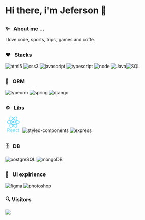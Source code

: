 # Hi there, i'm Jeferson 👋

##
### ✨⠀About me ... 

I love code, sports, trips, games and coffe.
##
### ♥️⠀Stacks
  <img src="https://cdn.pixabay.com/photo/2017/08/05/11/16/logo-2582748_960_720.png" alt="html5" width="50" height="50" max-width="100%"> <img      src="https://cdn.pixabay.com/photo/2017/08/05/11/16/logo-2582747_1280.png" alt="css3" width="50" height="50" max-width="100%"> <img  src="https://upload.wikimedia.org/wikipedia/commons/thumb/9/99/Unofficial_JavaScript_logo_2.svg/1200px-Unofficial_JavaScript_logo_2.svg.png" alt="javascript" width="40" height="45" max-width="100%"> <img src="https://seanbarry.dev/media/typescript_logo.png" alt="typescript" width="40" height="45" max-width="100%">   <img src="https://hopetutors.com/wp-content/uploads/2017/03/nodejs-logo-1.png" alt="node" width="50" height="50" max-width="100%"> <img src="https://cdn.iconscout.com/icon/free/png-256/free-java-2038875-1720088.png?f=webp" alt="Java" width="80" height="80" max-width="100%"><img src="https://upload.wikimedia.org/wikipedia/commons/8/87/Sql_data_base_with_logo.png" alt="SQL" width="80" height="40" max-width="100%">
##
### 💼⠀ORM
  
<img src="https://avatars.githubusercontent.com/u/20165699?s=200&v=4" alt="typeorm" width="60" height="60" max-width="100%"> <img src="https://www.vincenzoracca.com/images/spring.png" alt="spring" width="90" height="70" max-width="100%"> <img src="https://i.ytimg.com/vi/ehCjpQXetgo/default.jpg" alt="django" width="80" height="70" max-width="100%"> 
##

### ⚙️⠀Libs
<img     src="https://raw.githubusercontent.com/devicons/devicon/master/icons/react/react-original-wordmark.svg" alt="react" width="50" height="50" max-width="100%"> <img   src="https://styled-components.com/logo.png" alt="styled-components" width="50" height="50" max-width="100%"> <img  src="https://media.licdn.com/dms/image/v2/C4E12AQGn33c8MuVS1g/article-cover_image-shrink_720_1280/article-cover_image-shrink_720_1280/0/1594043887838?e=2147483647&v=beta&t=1uCnOV4ya3yTY45XGutDcoyllxeijKJUlQrPgHphkAk" alt="express" width="80" height="50" max-width="100%"> 
##
### 🗄⠀DB
  
  <img src="https://upload.wikimedia.org/wikipedia/commons/thumb/2/29/Postgresql_elephant.svg/1200px-Postgresql_elephant.svg.png" alt="postgreSQL" width="50" height="50" max-width="100%"> <img src="https://img.icons8.com/color/512/mongodb.png" alt="mongoDB" width="50" height="50" max-width="100%"> 
##
### 📐⠀UI expirience</br>
  <img src="https://cdn-icons-png.flaticon.com/512/5968/5968705.png" alt="figma" width="40" height="40" max-width="100%"> <img  src="https://logosmarcas.net/wp-content/uploads/2020/11/Adobe-Photoshop-Logo.png" alt="photoshop" width="70" height="40" max-width="100%">


### 🔍  Visitors</br>
![](https://komarev.com/ghpvc/?username=jveiiga&color=yellow&style=for-the-badge)














